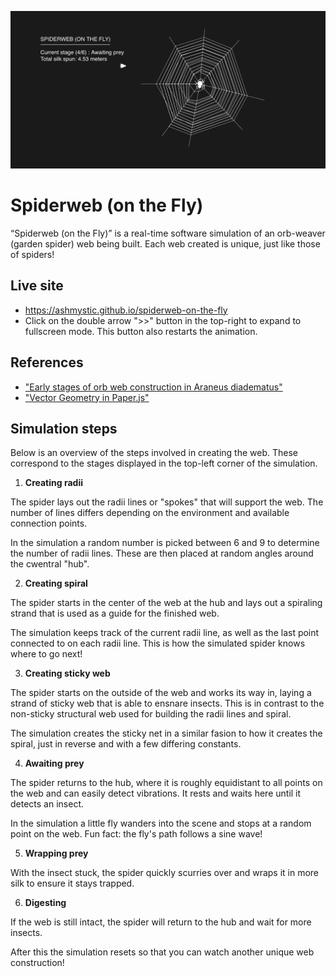 ![Spiderweb banner](spiderweb_banner.PNG)

# Spiderweb (on the Fly)
“Spiderweb (on the Fly)” is a real-time software simulation of an orb-weaver (garden spider) web being built. Each web created is unique, just like those of spiders!

## Live site
- https://ashmystic.github.io/spiderweb-on-the-fly
- Click on the double arrow ">>" button in the top-right to expand to fullscreen mode. This button also restarts the animation.

## References
- ["Early stages of orb web construction in Araneus diadematus"](https://bio.staern.li/pdf/zschokke1996rsz.pdf)
- ["Vector Geometry in Paper.js"](http://paperjs.org/tutorials/geometry/vector-geometry/)

## Simulation steps
Below is an overview of the steps involved in creating the web. These correspond to the stages displayed in the top-left corner of the simulation.

1. **Creating radii**

The spider lays out the radii lines or "spokes" that will support the web. The number of lines differs depending on the environment and available connection points.

In the simulation a random number is picked between 6 and 9 to determine the number of radii lines. These are then placed at random angles around the cwentral "hub".

2. **Creating spiral**

The spider starts in the center of the web at the hub and lays out a spiraling strand that is used as a guide for the finished web.

The simulation keeps track of the current radii line, as well as the last point connected to on each radii line. This is how the simulated spider knows where to go next!

3. **Creating sticky web**

The spider starts on the outside of the web and works its way in, laying a strand of sticky web that is able to ensnare insects. This is in contrast to the non-sticky structural web used for building the radii lines and spiral.

The simulation creates the sticky net in a similar fasion to how it creates the spiral, just in reverse and with a few differing constants.

4. **Awaiting prey**

The spider returns to the hub, where it is roughly equidistant to all points on the web and can easily detect vibrations. It rests and waits here until it detects an insect.

In the simulation a little fly wanders into the scene and stops at a random point on the web. Fun fact: the fly's path follows a sine wave!

5. **Wrapping prey**

With the insect stuck, the spider quickly scurries over and wraps it in more silk to ensure it stays trapped.

6. **Digesting**

If the web is still intact, the spider will return to the hub and wait for more insects.

After this the simulation resets so that you can watch another unique web construction!
